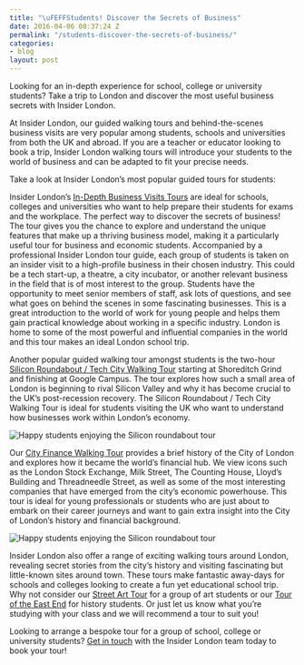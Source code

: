 ```yaml
---
title: "\uFEFFStudents! Discover the Secrets of Business"
date: 2016-04-06 08:37:24 Z
permalink: "/students-discover-the-secrets-of-business/"
categories:
- blog
layout: post
---
```


Looking for an in-depth experience for school, college or university students? Take a trip to London and discover the most useful business secrets with Insider London.

At Insider London, our guided walking tours and behind-the-scenes business visits are very popular among students, schools and universities from both the UK and abroad. If you are a teacher or educator looking to book a trip, Insider London walking tours will introduce your students to the world of business and can be adapted to fit your precise needs.

Take a look at Insider London’s most popular guided tours for students:

Insider London’s [In-Depth Business Visits Tours](/tours/in-depth-business-tour/) are ideal for schools, colleges and universities who want to help prepare their students for exams and the workplace. The perfect way to discover the secrets of business! The tour gives you the chance to explore and understand the unique features that make up a thriving business model, making it a particularly useful tour for business and economic students. Accompanied by a professional Insider London tour guide, each group of students is taken on an insider visit to a high-profile business in their chosen industry. This could be a tech start-up, a theatre, a city incubator, or another relevant business in the field that is of most interest to the group. Students have the opportunity to meet senior members of staff, ask lots of questions, and see what goes on behind the scenes in some fascinating businesses. This is a great introduction to the world of work for young people and helps them gain practical knowledge about working in a specific industry. London is home to some of the most powerful and influential companies in the world and this tour makes an ideal London school trip.

Another popular guided walking tour amongst students is the two-hour [Silicon Roundabout / Tech City Walking Tour](/tours/silicon-roundabout-and-tech-city-tour/) starting at Shoreditch Grind and finishing at Google Campus. The tour explores how such a small area of London is beginning to rival Silicon Valley and why it has become crucial to the UK’s post-recession recovery. The Silicon Roundabout / Tech City Walking Tour is ideal for students visiting the UK who want to understand how businesses work within London’s economy.

<p><img src="{{ site.baseurl }}/images/silicon-roundabout-tour-1-770x562.JPG" alt="Happy students enjoying the Silicon roundabout tour" /></p>

Our [City Finance Walking Tour](/tours/london-finance-walking-tour/) provides a brief history of the City of London and explores how it became the world’s financial hub. We view icons such as the London Stock Exchange, Milk Street, The Counting House, Lloyd’s Building and Threadneedle Street, as well as some of the most interesting companies that have emerged from the city’s economic powerhouse. This tour is ideal for young professionals or students who are just about to embark on their career journeys and want to gain extra insight into the City of London’s history and financial background.

<p><img src="{{ site.baseurl }}/images/arjun-talk-3-770x578.JPG" alt="Happy students enjoying the Silicon roundabout tour" /></p>

Insider London also offer a range of exciting walking tours around London, revealing secret stories from the city’s history and visiting fascinating but little-known sites around town. These tours make fantastic away-days for schools and colleges looking to create a fun yet educational school trip. Why not consider our [Street Art Tour](/tours/street-art) for a group of art students or our [Tour of the East End](/tours/tour-of-east-end-gangs-crimes-and-hasher-times/) for history students. Or just let us know what you’re studying with your class and we will recommend a tour to suit you!

Looking to arrange a bespoke tour for a group of school, college or university students? [Get in touch](/contact-us/) with the Insider London team today to book your tour!
